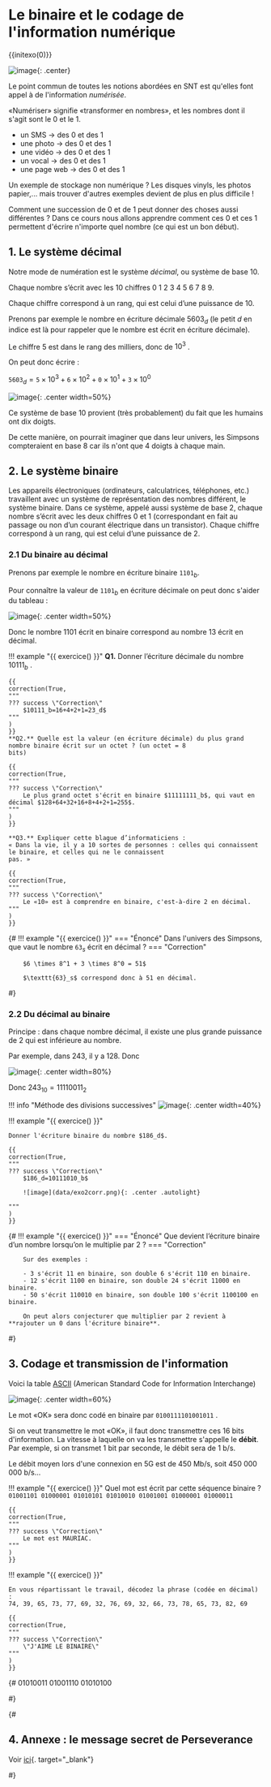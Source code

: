 # Le binaire et le codage de l'information numérique

{{initexo(0)}}

![image](data/img.png){: .center}

Le point commun de toutes les notions abordées en SNT est qu'elles font appel à de l'information *numérisée*.

«Numériser» signifie «transformer en nombres», et les nombres dont il s'agit sont le 0 et le 1.

- un SMS → des 0 et des 1
- une photo → des 0 et des 1
- une vidéo → des 0 et des 1
- un vocal → des 0 et des 1
- une page web → des 0 et des 1

Un exemple de stockage non numérique ? Les disques vinyls, les photos papier,... mais trouver d'autres exemples devient de plus en plus difficile !

Comment une succession de 0 et de 1 peut donner des choses aussi différentes ? Dans ce cours nous allons apprendre comment ces 0 et ces 1 permettent d'écrire n'importe quel nombre (ce qui est un bon début).

## 1. Le système décimal

Notre mode de numération est le système *décimal*, ou système de base 10.

Chaque nombre s’écrit avec les 10 chiffres 0 1 2 3 4 5 6 7 8 9.

Chaque chiffre correspond à un rang, qui est celui d’une puissance de 10.


Prenons par exemple le nombre en écriture décimale $5603_d$ (le petit *d* en indice est là pour rappeler que le nombre
est écrit en écriture décimale).

Le chiffre 5 est dans le rang des milliers, donc de $10^3$ .

On peut donc écrire :

$\texttt{5603}_d=\texttt{5} \times 10^3 + \texttt{6} \times 10^2 + \texttt{0} \times 10^1 + \texttt{3} \times 10^0$

![image](data/tab10.png){: .center width=50%}



Ce système de base 10 provient (très probablement) du fait que les humains ont dix doigts.

De cette manière, on pourrait imaginer que dans leur univers, les Simpsons compteraient en base 8 car ils n'ont que 4 doigts à chaque main.




## 2. Le système binaire

Les appareils électroniques (ordinateurs, calculatrices, téléphones, etc.) travaillent avec un système de représentation des nombres différent, le système binaire. Dans ce système, appelé aussi système de base 2, chaque nombre
s’écrit avec les deux chiffres 0 et 1 (correspondant en fait au passage ou non d’un courant électrique dans un
transistor). Chaque chiffre correspond à un rang, qui est celui d’une puissance de 2.

### 2.1 Du binaire au décimal

Prenons par exemple le nombre en écriture binaire $\texttt{1101}_b$.

Pour connaître la valeur de $\texttt{1101}_b$ en écriture décimale on peut donc s'aider du tableau :

![image](data/tabbin.png){: .center width=50%}


Donc le nombre 1101 écrit en binaire correspond au nombre 13 écrit en décimal.


!!! example "{{ exercice() }}"
    **Q1.** Donner l’écriture décimale du nombre $10111_b$ .

    {{
    correction(True,
    """
    ??? success \"Correction\" 
        $10111_b=16+4+2+1=23_d$
    """
    )
    }}
    **Q2.** Quelle est la valeur (en écriture décimale) du plus grand nombre binaire écrit sur un octet ? (un octet = 8
    bits)

    {{
    correction(True,
    """
    ??? success \"Correction\" 
        Le plus grand octet s'écrit en binaire $11111111_b$, qui vaut en décimal $128+64+32+16+8+4+2+1=255$. 
    """
    )
    }}

    **Q3.** Expliquer cette blague d’informaticiens :
    « Dans la vie, il y a 10 sortes de personnes : celles qui connaissent le binaire, et celles qui ne le connaissent
    pas. »

    {{
    correction(True,
    """
    ??? success \"Correction\" 
        Le «10» est à comprendre en binaire, c'est-à-dire 2 en décimal. 
    """
    )
    }}
    
 
    
        

{#
!!! example "{{ exercice() }}"
    === "Énoncé"
        Dans l'univers des Simpsons, que vaut le nombre $\texttt{63}_s$ écrit en décimal ?
    === "Correction"

        $6 \times 8^1 + 3 \times 8^0 = 51$ 

        $\texttt{63}_s$ correspond donc à 51 en décimal.


#}

### 2.2 Du décimal au binaire

Principe : dans chaque nombre décimal, il existe une plus grande puissance de 2 qui est inférieure au nombre.

Par exemple, dans 243, il y a 128. Donc

![image](data/dec.png){: .center width=80%}

Donc $243_{10}=11110011_2$

!!! info "Méthode des divisions successives"
    ![image](data/div.png){: .center width=40%}
    

!!! example "{{ exercice() }}"
   
    Donner l'écriture binaire du nombre $186_d$.
    
    {{
    correction(True,
    """
    ??? success \"Correction\" 
        $186_d=10111010_b$ 

        ![image](data/exo2corr.png){: .center .autolight}
        
    """
    )
    }}
        
        
        
{#
!!! example "{{ exercice() }}"
    === "Énoncé"
        Que devient l’écriture binaire d’un nombre lorsqu’on le multiplie par 2 ?
    === "Correction"
        
        Sur des exemples : 

        - 3 s'écrit 11 en binaire, son double 6 s'écrit 110 en binaire.
        - 12 s'écrit 1100 en binaire, son double 24 s'écrit 11000 en binaire.
        - 50 s'écrit 110010 en binaire, son double 100 s'écrit 1100100 en binaire.
        
        On peut alors conjecturer que multiplier par 2 revient à **rajouter un 0 dans l'écriture binaire**. 
        
#}
## 3. Codage et transmission de l'information

Voici la table [ASCII](https://fr.wikipedia.org/wiki/American_Standard_Code_for_Information_Interchange) (American Standard Code for Information Interchange)

![image](data/ascii.png){: .center width=60%}

Le mot «OK» sera donc codé en binaire par ```0100111101001011``` .

Si on veut transmettre le mot «OK», il faut donc transmettre ces 16 bits d'information. La vitesse à laquelle on va les transmettre s'appelle le **débit**. Par exemple, si on transmet 1 bit par seconde, le débit sera de 1 b/s. 

Le débit moyen lors d'une connexion en 5G est de 450 Mb/s, soit 450 000 000 b/s...

!!! example "{{ exercice() }}"
    Quel mot est écrit par cette séquence binaire ?
    ```01001101 01000001 01010101 01010010 01001001 01000001 01000011``` 

    {{
    correction(True,
    """
    ??? success \"Correction\" 
        Le mot est MAURIAC.
    """
    )
    }}



!!! example "{{ exercice() }}"
    
    En vous répartissant le travail, décodez la phrase (codée en décimal) :
    74, 39, 65, 73, 77, 69, 32, 76, 69, 32, 66, 73, 78, 65, 73, 82, 69
    
    {{
    correction(True,
    """
    ??? success \"Correction\" 
        \"J'AIME LE BINAIRE\" 
    """
    )
    }}
        
        
        

{#
01010011
01001110
01010100

#}

{#
## 4. Annexe : le message secret de Perseverance

Voir [ici](https://glassus.github.io/snt/Theme0_Bases_de_Python/Exercice_Perseverance/){. target="_blank"}

#}